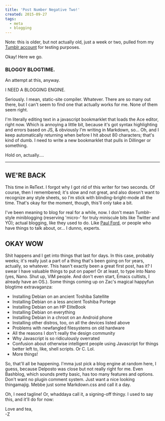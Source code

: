 ```yaml
---
title: 'Post Number Negative Two!'
created: 2015-09-27
tags:
  - meta
  - blogging
---
```


Note: this is older, but not actually old, just a week or two, pulled from my [Tumblr account](http://zacanger.tumblr.com) for testing purposes.

Okay! Here we go.

### BLOGGY BLOGTIME.

An attempt at this, anyway.  

I NEED A BLOGGING ENGINE.  

Seriously. I mean, static-site compiler. Whatever. There are so many out there, 
but I can't seem to find one that actually works for me. None of them seem
right.  

I'm literally editing text in a javascript bookmarklet that loads the Ace
editor, right now. Which is annoying a little bit, because it's got syntax 
highlighting and errors based on JS, & obviously I'm writing in Markdown, so...
Oh, and I keep automatically returning when before I hit about 80 characters; 
that's kind of dumb. I need to write a new bookmarklet that pulls in Dillinger
or something.  

Hold on, actually....  

-----------------

## WE'RE BACK

This time in ReText. I forgot why I got rid of this writer for two seconds. Of course, then I remembered; it's slow and not great, and also doesn't want to recognize any style sheets, so I'm stick with blinding-bright-mode all the time. That's okay for the moment, though, this'll only take a bit.  

I've been meaning to blog for real for a while, now. I don't mean Tumblr-style miniblogging (reserving 'micro-' for truly miniscule bits like Twitter and YO); actual blogging, like they used to do. Like [Paul Ford](http://ftrain.com), or people who have things to talk about, or... I dunno, experts.

## OKAY WOW

Shit happens and I get into things that last for days. In this case, probably weeks; it's really just a part of a thing that's been going on for years, actually, so whatever. This hasn't exactly been a great first post, has it? I swear I have valuable things to put on paper! Or at least, to type into Nano (yes, Nano. Shut up, VIM people. And don't even start, Emacs cultists, I already have an OS.). Some things coming up on Zac's magical happyfun blogtime extravaganza:

- Installing Debian on an ancient Toshiba Satellite
- Installing Debian on a less ancient Toshiba Portege
- Installing Debian on an HP EliteBook
- Installing Debian on everything
- Installing Debian in a chroot on an Android phone
- Installing other distros, too, on all the devices listed above
- Problems with newfangled filesystems on old hardware
- All the reasons I don't really the design community
- Why Javascript is so ridiculously overrated
- Confusion about otherwise intelligent people using Javascript for things better left to, like, shell scripts. Or C. Lol.
- More things!

So, that'll all be happening. I'mma just pick a blog engine at random here, I guess, because Delposto was close but not really right for me. Even Bashblog, which sounds pretty basic, has too many features and options. Don't want no plugin comment system. Just want a nice looking thingamajig. Mebbe just some Markdown.css and call it a day.  

Oh, I need tagline! Or, whaddaya call it, a signing-off thingy. I used to say this, and it'll do for now:  

Love and tea,  
-Z

